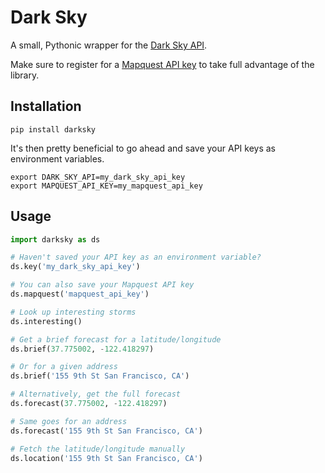 Dark Sky
========

A small, Pythonic wrapper for the [Dark Sky API](https://developer.darkskyapp.com/docs).

Make sure to register for a [Mapquest API key](http://developer.mapquest.com/)
to take full advantage of the library.


Installation
------------

```
pip install darksky
```

It's then pretty beneficial to go ahead and save your API keys as environment
variables.

```
export DARK_SKY_API=my_dark_sky_api_key
export MAPQUEST_API_KEY=my_mapquest_api_key
```


Usage
-----

```python
import darksky as ds

# Haven't saved your API key as an environment variable?
ds.key('my_dark_sky_api_key')

# You can also save your Mapquest API key
ds.mapquest('mapquest_api_key')

# Look up interesting storms
ds.interesting()

# Get a brief forecast for a latitude/longitude
ds.brief(37.775002, -122.418297)

# Or for a given address
ds.brief('155 9th St San Francisco, CA')

# Alternatively, get the full forecast
ds.forecast(37.775002, -122.418297)

# Same goes for an address
ds.forecast('155 9th St San Francisco, CA')

# Fetch the latitude/longitude manually
ds.location('155 9th St San Francisco, CA')
```
